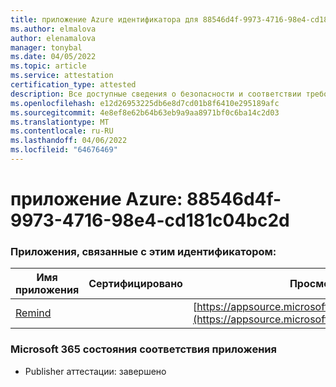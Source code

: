```yaml
---
title: приложение Azure идентификатора для 88546d4f-9973-4716-98e4-cd181c04bc2d
ms.author: elmalova
author: elenamalova
manager: tonybal
ms.date: 04/05/2022
ms.topic: article
ms.service: attestation
certification_type: attested
description: Все доступные сведения о безопасности и соответствии требованиям для 88546d4f-9973-4716-98e4-cd181c04bc2d.
ms.openlocfilehash: e12d26953225db6e8d7cd01b8f6410e295189afc
ms.sourcegitcommit: 4e8ef8e62b64b63eb9a9aa8971bf0c6ba14c2d03
ms.translationtype: MT
ms.contentlocale: ru-RU
ms.lasthandoff: 04/06/2022
ms.locfileid: "64676469"
---
```

# <a name="azure-app-id-88546d4f-9973-4716-98e4-cd181c04bc2d"></a>приложение Azure: 88546d4f-9973-4716-98e4-cd181c04bc2d


### <a name="apps-associated-with-this-id"></a>Приложения, связанные с этим идентификатором:
| **Имя приложения** | **Сертифицировано** | **Просмотр в AppSource** |
|--------------|---------------|-----------------------|
| [Remind](../forward/WA200001444.md) |  | [https://appsource.microsoft.com/product/office/WA200001444](https://appsource.microsoft.com/product/office/WA200001444) |

### <a name="microsoft-365-app-compliance-status"></a>Microsoft 365 состояния соответствия приложения
- Publisher аттестации: завершено
